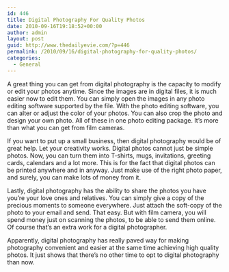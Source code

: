 ```yaml
---
id: 446
title: Digital Photography For Quality Photos
date: 2010-09-16T19:18:52+00:00
author: admin
layout: post
guid: http://www.thedailyevie.com/?p=446
permalink: /2010/09/16/digital-photography-for-quality-photos/
categories:
  - General
---
```

A great thing you can get from digital photography is the capacity to modify or edit your photos anytime. Since the images are in digital files, it is much easier now to edit them. You can simply open the images in any photo editing software supported by the file. With the photo editing software, you can alter or adjust the color of your photos. You can also crop the photo and design your own photo. All of these in one photo editing package. It&#8217;s more than what you can get from film cameras. 

If you want to put up a small business, then digital photography would be of great help. Let your creativity works. Digital photos cannot just be simple photos. Now, you can turn them into T-shirts, mugs, invitations, greeting cards, calendars and a lot more. This is for the fact that digital photos can be printed anywhere and in anyway. Just make use of the right photo paper, and surely, you can make lots of money from it.

Lastly, digital photography has the ability to share the photos you have you&#8217;re your love ones and relatives. You can simply give a copy of the precious moments to someone everywhere. Just attach the soft-copy of the photo to your email and send. That easy. But with film camera, you will spend money just on scanning the photos, to be able to send them online. Of course that&#8217;s an extra work for a digital photographer. 

Apparently, digital photography has really paved way for making photography convenient and easier at the same time achieving high quality photos. It just shows that there&#8217;s no other time to opt to digital photography than now.